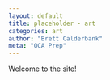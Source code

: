 ```yaml
---
layout: default
title: placeholder - art
categories: art
author: "Brett Calderbank"
meta: "OCA Prep"
---
```


Welcome to the site!